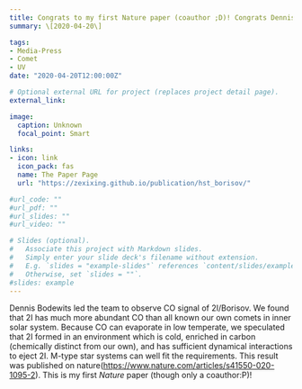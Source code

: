 ```yaml
---
title: Congrats to my first Nature paper (coauthor ;D)! Congrats Dennis!
summary: \[2020-04-20\]

tags:
- Media-Press
- Comet
- UV
date: "2020-04-20T12:00:00Z"

# Optional external URL for project (replaces project detail page).
external_link:

image:
  caption: Unknown
  focal_point: Smart

links:
- icon: link
  icon_pack: fas
  name: The Paper Page
  url: "https://zexixing.github.io/publication/hst_borisov/"

#url_code: ""
#url_pdf: ""
#url_slides: ""
#url_video: ""

# Slides (optional).
#   Associate this project with Markdown slides.
#   Simply enter your slide deck's filename without extension.
#   E.g. `slides = "example-slides"` references `content/slides/example-slides.md`.
#   Otherwise, set `slides = ""`.
#slides: example
---
```

Dennis Bodewits led the team to observe CO signal of 2I/Borisov. We found that 2I has much more abundant CO than all known our own comets in inner solar system. Because CO can evaporate in low temperate, we speculated that 2I formed in an environment which is cold, enriched in carbon (chemically distinct from our own), and has sufficient dynamical interactions to eject 2I. M-type star systems can well fit the requirements. This result was published on nature(https://www.nature.com/articles/s41550-020-1095-2). This is my first *Nature* paper (though only a coauthor:P)! 